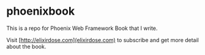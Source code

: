 # phoenixbook
This is a repo for Phoenix Web Framework Book that I write.

Visit [http://elixirdose.com](elixirdose.com) to subscribe and get more detail about the book.
